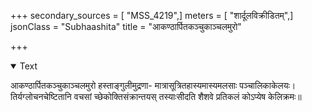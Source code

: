 +++
secondary_sources = [ "MSS_4219",]
meters = [ "शार्दूलविक्रीडितम्",]
jsonClass = "Subhaashita"
title = "आकण्ठार्पितकञ्चुकाञ्चलमुरो"

+++

<details open><summary>Text</summary>

आकण्ठार्पितकञ्चुकाञ्चलमुरो हस्ताङ्गुलीमुद्रणा- मात्रासूत्रितहास्यमास्यमलसाः पञ्चालिकाकेलयः।  
तिर्यग्लोचनचेष्टितानि वचसां च्छेकोक्तिसंक्रान्तयस् तस्याःसीदति शैशवे प्रतिकलं कोऽप्येष केलिक्रमः॥
</details>
